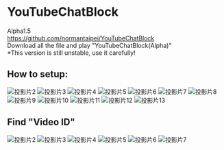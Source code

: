 # YouTubeChatBlock
Alpha1.5  
https://github.com/normantaipei/YouTubeChatBlock  
Download all the file and play "YouTubeChatBlock(Alpha)"  
*This version is still unstable, use it carefully!

## How to setup: ##
![投影片2](https://user-images.githubusercontent.com/42707843/118356874-d904c100-b5a9-11eb-8b7a-e57de0f0f300.JPG)
![投影片3](https://user-images.githubusercontent.com/42707843/118356876-db671b00-b5a9-11eb-9025-1aa5854f89ba.JPG)
![投影片4](https://user-images.githubusercontent.com/42707843/118356878-dc984800-b5a9-11eb-90a8-992df484c16d.JPG)
![投影片5](https://user-images.githubusercontent.com/42707843/118356880-defaa200-b5a9-11eb-8e18-98ffafe2316a.JPG)
![投影片6](https://user-images.githubusercontent.com/42707843/118356884-df933880-b5a9-11eb-935d-6836a0d0a4f6.JPG)
![投影片7](https://user-images.githubusercontent.com/42707843/118356885-e15cfc00-b5a9-11eb-8125-2b9853258a79.JPG)
![投影片8](https://user-images.githubusercontent.com/42707843/118356889-e28e2900-b5a9-11eb-9433-86899881af0f.JPG)
![投影片9](https://user-images.githubusercontent.com/42707843/118356891-e457ec80-b5a9-11eb-9a38-7c13c9e8732e.JPG)
![投影片10](https://user-images.githubusercontent.com/42707843/118356894-e621b000-b5a9-11eb-9a32-2deb2746972d.JPG)
![投影片11](https://user-images.githubusercontent.com/42707843/118356897-e752dd00-b5a9-11eb-8252-be316e682db5.JPG)
![投影片12](https://user-images.githubusercontent.com/42707843/118356898-e8840a00-b5a9-11eb-83e0-8302c1410d35.JPG)
![投影片13](https://user-images.githubusercontent.com/42707843/118357214-80cebe80-b5ab-11eb-9285-a3b9acbb0165.JPG)

## Find "Video ID" ##
![投影片2](https://user-images.githubusercontent.com/42707843/118357102-fc7c3b80-b5aa-11eb-9501-5dfa18888b5e.JPG)
![投影片3](https://user-images.githubusercontent.com/42707843/118357104-fdad6880-b5aa-11eb-8f56-73a393a19ab8.JPG)
![投影片4](https://user-images.githubusercontent.com/42707843/118357108-000fc280-b5ab-11eb-940c-1d6faeaa7149.JPG)
![投影片5](https://user-images.githubusercontent.com/42707843/118357109-0140ef80-b5ab-11eb-99a3-5ff24fe84bea.JPG)
![投影片6](https://user-images.githubusercontent.com/42707843/118357113-030ab300-b5ab-11eb-8ac1-21d8a1f8d41a.JPG)
![投影片7](https://user-images.githubusercontent.com/42707843/118357116-04d47680-b5ab-11eb-808f-85c58c4e6f59.JPG)
